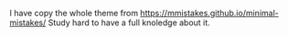 I have copy the whole theme from https://mmistakes.github.io/minimal-mistakes/ 
Study hard to have a full knoledge about it.
